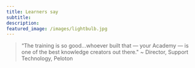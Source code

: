 ```yaml
---
title: Learners say 
subtitle: 
description:
featured_image: /images/lightbulb.jpg
---
```



> “The training is so good...whoever built that — your Academy — is one of the best knowledge creators out there."
~ Director, Support Technology, Peloton